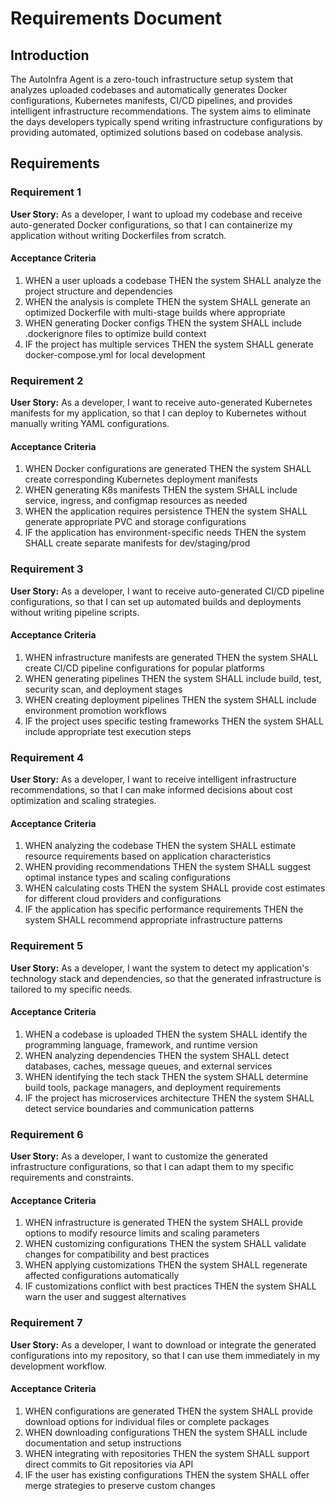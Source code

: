 # Requirements Document

## Introduction

The AutoInfra Agent is a zero-touch infrastructure setup system that analyzes uploaded codebases and automatically generates Docker configurations, Kubernetes manifests, CI/CD pipelines, and provides intelligent infrastructure recommendations. The system aims to eliminate the days developers typically spend writing infrastructure configurations by providing automated, optimized solutions based on codebase analysis.

## Requirements

### Requirement 1

**User Story:** As a developer, I want to upload my codebase and receive auto-generated Docker configurations, so that I can containerize my application without writing Dockerfiles from scratch.

#### Acceptance Criteria

1. WHEN a user uploads a codebase THEN the system SHALL analyze the project structure and dependencies
2. WHEN the analysis is complete THEN the system SHALL generate an optimized Dockerfile with multi-stage builds where appropriate
3. WHEN generating Docker configs THEN the system SHALL include .dockerignore files to optimize build context
4. IF the project has multiple services THEN the system SHALL generate docker-compose.yml for local development

### Requirement 2

**User Story:** As a developer, I want to receive auto-generated Kubernetes manifests for my application, so that I can deploy to Kubernetes without manually writing YAML configurations.

#### Acceptance Criteria

1. WHEN Docker configurations are generated THEN the system SHALL create corresponding Kubernetes deployment manifests
2. WHEN generating K8s manifests THEN the system SHALL include service, ingress, and configmap resources as needed
3. WHEN the application requires persistence THEN the system SHALL generate appropriate PVC and storage configurations
4. IF the application has environment-specific needs THEN the system SHALL create separate manifests for dev/staging/prod

### Requirement 3

**User Story:** As a developer, I want to receive auto-generated CI/CD pipeline configurations, so that I can set up automated builds and deployments without writing pipeline scripts.

#### Acceptance Criteria

1. WHEN infrastructure manifests are generated THEN the system SHALL create CI/CD pipeline configurations for popular platforms
2. WHEN generating pipelines THEN the system SHALL include build, test, security scan, and deployment stages
3. WHEN creating deployment pipelines THEN the system SHALL include environment promotion workflows
4. IF the project uses specific testing frameworks THEN the system SHALL include appropriate test execution steps

### Requirement 4

**User Story:** As a developer, I want to receive intelligent infrastructure recommendations, so that I can make informed decisions about cost optimization and scaling strategies.

#### Acceptance Criteria

1. WHEN analyzing the codebase THEN the system SHALL estimate resource requirements based on application characteristics
2. WHEN providing recommendations THEN the system SHALL suggest optimal instance types and scaling configurations
3. WHEN calculating costs THEN the system SHALL provide cost estimates for different cloud providers and configurations
4. IF the application has specific performance requirements THEN the system SHALL recommend appropriate infrastructure patterns

### Requirement 5

**User Story:** As a developer, I want the system to detect my application's technology stack and dependencies, so that the generated infrastructure is tailored to my specific needs.

#### Acceptance Criteria

1. WHEN a codebase is uploaded THEN the system SHALL identify the programming language, framework, and runtime version
2. WHEN analyzing dependencies THEN the system SHALL detect databases, caches, message queues, and external services
3. WHEN identifying the tech stack THEN the system SHALL determine build tools, package managers, and deployment requirements
4. IF the project has microservices architecture THEN the system SHALL detect service boundaries and communication patterns

### Requirement 6

**User Story:** As a developer, I want to customize the generated infrastructure configurations, so that I can adapt them to my specific requirements and constraints.

#### Acceptance Criteria

1. WHEN infrastructure is generated THEN the system SHALL provide options to modify resource limits and scaling parameters
2. WHEN customizing configurations THEN the system SHALL validate changes for compatibility and best practices
3. WHEN applying customizations THEN the system SHALL regenerate affected configurations automatically
4. IF customizations conflict with best practices THEN the system SHALL warn the user and suggest alternatives

### Requirement 7

**User Story:** As a developer, I want to download or integrate the generated configurations into my repository, so that I can use them immediately in my development workflow.

#### Acceptance Criteria

1. WHEN configurations are generated THEN the system SHALL provide download options for individual files or complete packages
2. WHEN downloading configurations THEN the system SHALL include documentation and setup instructions
3. WHEN integrating with repositories THEN the system SHALL support direct commits to Git repositories via API
4. IF the user has existing configurations THEN the system SHALL offer merge strategies to preserve custom changes
